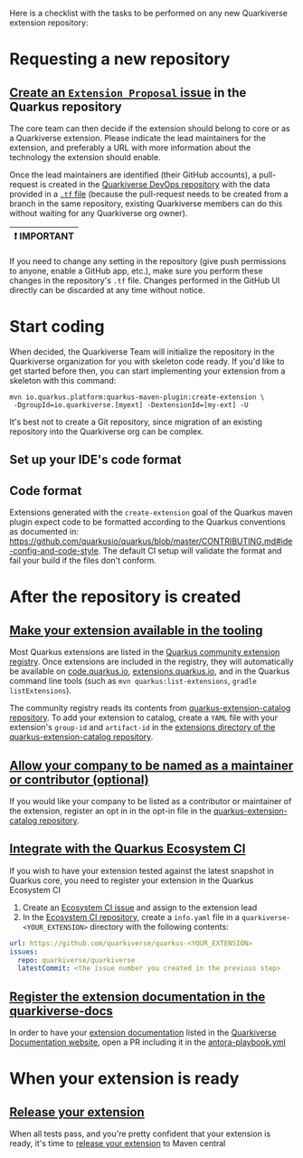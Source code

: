Here is a checklist with the tasks to be performed on any new Quarkiverse extension repository: 

# Requesting a new repository

## [Create an `Extension Proposal` issue](https://github.com/quarkusio/quarkus/issues/new?assignees=&labels=kind%2Fextension-proposal&template=extension_proposal.yml) in the Quarkus repository 

The core team can then decide if the extension should belong to core or as a Quarkiverse extension. Please indicate the lead maintainers for the extension, and preferably a URL with more information about the technology the extension should enable. 

Once the lead maintainers are identified (their GitHub accounts), a pull-request is created in the [Quarkiverse DevOps repository](https://github.com/quarkiverse/quarkiverse-devops) with the data provided in a [`.tf` file](https://github.com/quarkiverse/quarkiverse-devops#workflow-for-new-repositories) (because the pull-request needs to be created from a branch in the same repository, existing Quarkiverse members can do this without waiting for any Quarkiverse org owner).

| :exclamation:  IMPORTANT   |
|----------------------------|
If you need to change any setting in the repository (give push permissions to anyone, enable a GitHub app, etc.), make sure you perform these changes in the repository's `.tf` file. Changes performed in the GitHub UI directly can be discarded at any time without notice.   

# Start coding 

When decided, the Quarkiverse Team will initialize the repository in the Quarkiverse organization for you with skeleton code ready. If you'd like to get started before then, you can start implementing your extension from a skeleton with this command:
```shell
mvn io.quarkus.platform:quarkus-maven-plugin:create-extension \
 -DgroupId=io.quarkiverse.[myext] -DextensionId=[my-ext] -U
```

It's best not to create a Git repository, since migration of an existing repository into the Quarkiverse org can be complex. 

## Set up your IDE's code format 

## Code format

Extensions generated with the `create-extension` goal of the Quarkus maven plugin expect code to be formatted according to the Quarkus conventions as documented in: https://github.com/quarkusio/quarkus/blob/master/CONTRIBUTING.md#ide-config-and-code-style. The default CI setup will validate the format and fail your build if the files don't conform.

# After the repository is created

## [Make your extension available in the tooling](https://github.com/quarkusio/quarkus-extension-catalog#extensions)

Most Quarkus extensions are listed in the [Quarkus community extension registry](https://quarkus.io/guides/extension-registry-user#registry.quarkus.io).
Once extensions are included in the registry, they will automatically be available on [code.quarkus.io](https://code.quarkus.io), [extensions.quarkus.io](https://extensions.quarkus.io), and in the Quarkus command line tools (such as `mvn quarkus:list-extensions`, `gradle listExtensions`). 

The community registry reads its contents from [quarkus-extension-catalog repository](https://github.com/quarkusio/quarkus-extension-catalog/tree/main/extensions). To add your extension to catalog, create a `YAML` file with your extension's `group-id` and `artifact-id` in the [extensions directory of the quarkus-extension-catalog repository](https://github.com/quarkusio/quarkus-extension-catalog/tree/main/extensions). 

## [Allow your company to be named as a maintainer or contributor (optional)](https://github.com/quarkusio/quarkus-extension-catalog#extensions)

If you would like your company to be listed as a contributor or maintainer of the extension, register an opt in in the 
 opt-in file in the [quarkus-extension-catalog repository](https://github.com/quarkusio/quarkus-extension-catalog/blob/main/named-contributing-orgs-opt-in.yml).  

## [Integrate with the Quarkus Ecosystem CI](https://github.com/quarkusio/quarkus-ecosystem-ci#what-its-all-about)

If you wish to have your extension tested against the latest snapshot in Quarkus core, you need to register your extension in the Quarkus Ecosystem CI

1. Create an [Ecosystem CI issue](https://github.com/quarkiverse/quarkiverse/issues/new/choose) and assign to the extension lead
2. In the [Ecosystem CI repository](https://github.com/quarkusio/quarkus-ecosystem-ci), create a `info.yaml` file in a `quarkiverse-<YOUR_EXTENSION>` directory with the following contents:

```yaml
url: https://github.com/quarkiverse/quarkus-<YOUR_EXTENSION>
issues:
  repo: quarkiverse/quarkiverse
  latestCommit: <the issue number you created in the previous step>
``` 

## [Register the extension documentation in the quarkiverse-docs](https://github.com/quarkiverse/quarkiverse-docs)

In order to have your [extension documentation](https://github.com/quarkiverse/quarkiverse/wiki#documenting-your-extension) listed in the [Quarkiverse Documentation website](https://quarkiverse.github.io/quarkiverse-docs/), open a PR including it in the [antora-playbook.yml](https://github.com/quarkiverse/quarkiverse-docs/blob/main/antora-playbook.yml)

# When your extension is ready

## [Release your extension](Release) 

When all tests pass, and you're pretty confident that your extension is ready, it's time to [release your extension](/release) to Maven central

